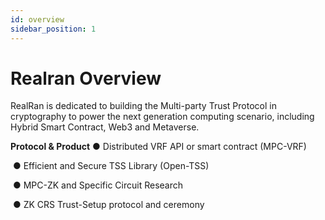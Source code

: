 ```yaml
---
id: overview
sidebar_position: 1
---
```


# Realran Overview

RealRan is dedicated to building the Multi-party Trust Protocol in cryptography to power the next generation computing scenario, including Hybrid Smart Contract, Web3 and Metaverse.

**Protocol & Product**
	● Distributed VRF API or smart contract  (MPC-VRF)

​	● Efficient  and Secure TSS Library (Open-TSS)

​	● MPC-ZK and Specific Circuit Research

​	● ZK CRS Trust-Setup protocol and ceremony



















